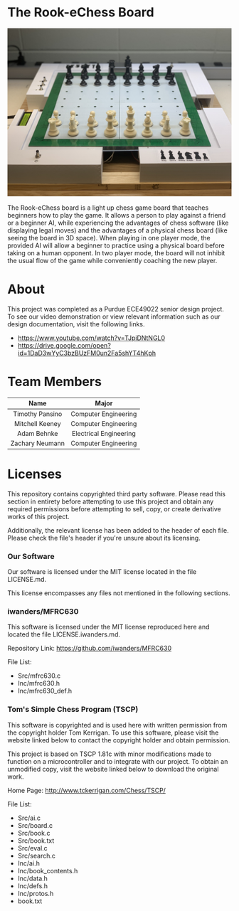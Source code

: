 # The Rook-eChess Board
![Alt text](CoverPhoto.jpeg?raw=true)

The Rook-eChess board is a light up chess game board that teaches beginners how to play the game. It allows a person to play against a friend or a beginner AI, while experiencing the advantages of chess software (like displaying legal moves) and the advantages of a physical chess board (like seeing the board in 3D space). When playing in one player mode, the provided AI will allow a beginner to practice using a physical board before taking on a human opponent. In two player mode, the board will not inhibit the usual flow of the game while conveniently coaching the new player.

# About
This project was completed as a Purdue ECE49022 senior design project. To see our video demonstration or view relevant information such as our design documentation, visit the following links.

* https://www.youtube.com/watch?v=TJpiDNtNGL0
* https://drive.google.com/open?id=1DaD3wYyC3bzBUzFM0un2Fa5shYT4hKph

# Team Members
|Name|Major|
|:-:|:-:|
|Timothy Pansino|Computer Engineering|
|Mitchell Keeney|Computer Engineering|
|Adam Behnke|Electrical Engineering|
|Zachary Neumann|Computer Engineering|

# Licenses
This repository contains copyrighted third party software. Please read this section in entirety before attempting to use this project and obtain any required permissions before attempting to sell, copy, or create derivative works of this project.

Additionally, the relevant license has been added to the header of each file. Please check the file's header if you're unsure about its licensing.

### Our Software
Our software is licensed under the MIT license located in the file LICENSE.md.

This license encompasses any files not mentioned in the following sections.

### iwanders/MFRC630
This software is licensed under the MIT license reproduced here and located the file LICENSE.iwanders.md.

Repository Link: https://github.com/iwanders/MFRC630

File List:
* Src/mfrc630.c
* Inc/mfrc630.h
* Inc/mfrc630_def.h

### Tom's Simple Chess Program (TSCP)
This software is copyrighted and is used here with written permission from the copyright holder Tom Kerrigan. To use this software, please visit the website linked below to contact the copyright holder and obtain permission.

This project is based on TSCP 1.81c with minor modifications made to function on a microcontroller and to integrate with our project. To obtain an unmodified copy, visit the website linked below to download the original work.

Home Page: http://www.tckerrigan.com/Chess/TSCP/

File List:
* Src/ai.c
* Src/board.c
* Src/book.c
* Src/book.txt
* Src/eval.c
* Src/search.c
* Inc/ai.h
* Inc/book_contents.h
* Inc/data.h
* Inc/defs.h
* Inc/protos.h
* book.txt
